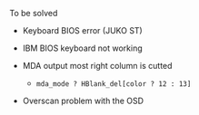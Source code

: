 To be solved

* Keyboard BIOS error (JUKO ST)
* IBM BIOS keyboard not working
* MDA output most right column is cutted
  * `mda_mode ? HBlank_del[color ? 12 : 13] `

* Overscan problem with the OSD

